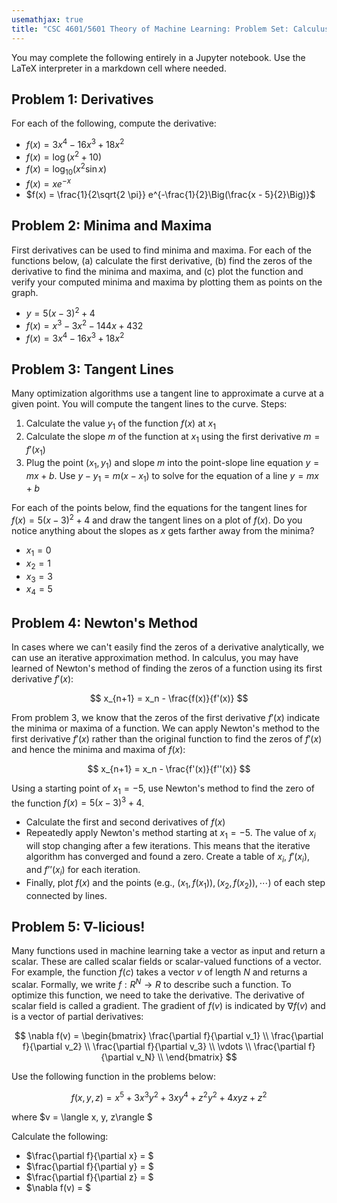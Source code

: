 ```yaml
---
usemathjax: true
title: "CSC 4601/5601 Theory of Machine Learning: Problem Set: Calculus Review"
---
```


You may complete the following entirely in a Jupyter notebook.
Use the LaTeX interpreter in a markdown cell where needed.

## Problem 1: Derivatives
For each of the following, compute the derivative:

- $f(x) = 3x^4 - 16x^3 + 18x^2$
- $f(x) = \log (x^2 + 10)$
- $f(x) = \log_{10} (x^2 \sin x)$
- $f(x) = x e^{-x}$
- $f(x) = \frac{1}{2\sqrt{2 \pi}} e^{-\frac{1}{2}\Big(\frac{x - 5}{2}\Big)}$

## Problem 2: Minima and Maxima
First derivatives can be used to find minima and maxima. For each of the functions below, (a) calculate the first derivative, (b) find the zeros of the derivative to find the minima and maxima, and (c) plot the function and verify your computed minima and maxima by plotting them as points on the graph.

- $y = 5(x-3)^2 + 4$
- $f(x) = x^3 - 3x^2 - 144x + 432$
- $f(x) = 3x^4 - 16x^3 + 18x^2$

## Problem 3: Tangent Lines
Many optimization algorithms use a tangent line to approximate a curve at a given point. You will compute the tangent lines to the curve. Steps:

1. Calculate the value $y_1$ of the function $f(x)$ at $x_1$
2. Calculate the slope $m$ of the function at $x_1$ using the first derivative $m = f'(x_1)$
3. Plug the point $(x_1, y_1)$ and slope $m$ into the point-slope line equation $y = mx + b$. Use $y - y_1 = m (x - x_1)$ to solve for the equation of a line $y = mx + b$

For each of the points below, find the equations for the tangent lines for $f(x) = 5(x-3)^2 + 4$ and draw the tangent lines on a plot of $f(x)$. Do you notice anything about the slopes as $x$ gets farther away from the minima?

- $x_1 = 0$
- $x_2 = 1$
- $x_3 = 3$
- $x_4 = 5$

## Problem 4: Newton's Method
In cases where we can't easily find the zeros of a derivative analytically, we can use an iterative approximation method. In calculus, you may have learned of Newton's method of finding the zeros of a function using its first derivative $f'(x)$:

$$
x_{n+1} = x_n - \frac{f(x)}{f'(x)}
$$

From problem 3, we know that the zeros of the first derivative $f'(x)$ indicate the minima or maxima of a function. We can apply Newton's method to the first derivative $f'(x)$ rather than the original function to find the zeros of $f'(x)$ and hence the minima and maxima of $f(x)$:

$$
x_{n+1} = x_n - \frac{f'(x)}{f''(x)}
$$

Using a starting point of $x_1 = -5$, use Newton's method to find the zero of the function $f(x) = 5(x-3)^3 + 4$.

- Calculate the first and second derivatives of $f(x)$
- Repeatedly apply Newton's method starting at $x_1 = -5$. The value of $x_i$ will stop changing after a few iterations. This means that the iterative algorithm has converged and found a zero. Create a table of $x_i$, $f'(x_i)$, and $f’’(x_i)$ for each iteration.
- Finally, plot $f(x)$ and the points (e.g., $(x_1, f(x_1)), (x_2, f(x_2)), \cdots$) of each step connected by lines.

## Problem 5: $\nabla$-licious!
Many functions used in machine learning take a vector as input and return a scalar. These are called scalar fields or scalar-valued functions of a vector. For example, the function $f(c)$ takes a vector $v$ of length $N$ and returns a scalar. Formally, we write $f : R^N \to R$ to describe such a function. To optimize this function, we need to take the derivative. The derivative of scalar field is called a gradient. The gradient of $f(v)$ is indicated by $\nabla f(v)$ and is a vector of partial derivatives:

$$
\nabla f(v) =
\begin{bmatrix}
\frac{\partial f}{\partial v_1} \\
\frac{\partial f}{\partial v_2} \\
\frac{\partial f}{\partial v_3} \\
\vdots \\
\frac{\partial f}{\partial v_N} \\
\end{bmatrix}
$$

Use the following function in the problems below:

$$ f(x, y, z) = x^5 + 3x^3y^2 + 3xy^4 + z^2 y^2 + 4xyz + z^2 $$

where $v = \langle x, y, z\rangle $

Calculate the following:
- $\frac{\partial f}{\partial x} = $
- $\frac{\partial f}{\partial y} = $
- $\frac{\partial f}{\partial z} = $
- $\nabla f(v) = $
